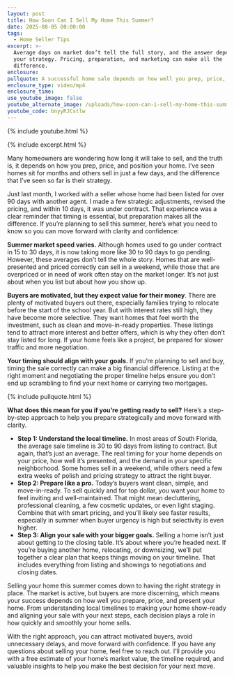```yaml
---
layout: post
title: How Soon Can I Sell My Home This Summer?
date: 2025-08-05 00:00:00
tags:
  - Home Seller Tips
excerpt: >-
  Average days on market don’t tell the full story, and the answer depends on
  your strategy. Pricing, preparation, and marketing can make all the
  difference. 
enclosure:
pullquote: A successful home sale depends on how well you prep, price, and plan ahead.
enclosure_type: video/mp4
enclosure_time:
use_youtube_image: false
youtube_alternate_image: /uploads/how-soon-can-i-sell-my-home-this-summer.jpg
youtube_code: bnyyRJCstlw
---
```

{% include youtube.html %}

{% include excerpt.html %}

Many homeowners are wondering how long it will take to sell, and the truth is, it depends on how you prep, price, and position your home. I’ve seen homes sit for months and others sell in just a few days, and the difference that I’ve seen so far is their strategy.

Just last month, I worked with a seller whose home had been listed for over 90 days with another agent. I made a few strategic adjustments, revised the pricing, and within 10 days, it was under contract. That experience was a clear reminder that timing is essential, but preparation makes all the difference. If you’re planning to sell this summer, here’s what you need to know so you can move forward with clarity and confidence:

**Summer market speed varies.** Although homes used to go under contract in 15 to 30 days, it is now taking more like 30 to 90 days to go pending. However, these averages don’t tell the whole story. Homes that are well-presented and priced correctly can sell in a weekend, while those that are overpriced or in need of work often stay on the market longer. It’s not just about when you list but about how you show up.

**Buyers are motivated, but they expect value for their money**. There are plenty of motivated buyers out there, especially families trying to relocate before the start of the school year. But with interest rates still high, they have become more selective. They want homes that feel worth the investment, such as clean and move-in-ready properties. These listings tend to attract more interest and better offers, which is why they often don’t stay listed for long. If your home feels like a project, be prepared for slower traffic and more negotiation.

**Your timing should align with your goals.** If you’re planning to sell and buy, timing the sale correctly can make a big financial difference. Listing at the right moment and negotiating the proper timeline helps ensure you don’t end up scrambling to find your next home or carrying two mortgages.

{% include pullquote.html %}

**What does this mean for you if you’re getting ready to sell?** Here’s a step-by-step approach to help you prepare strategically and move forward with clarity.

* **Step 1: Understand the local timeline.** In most areas of South Florida, the average sale timeline is 30 to 90 days from listing to contract. But again, that’s just an average. The real timing for your home depends on your price, how well it’s presented, and the demand in your specific neighborhood. Some homes sell in a weekend, while others need a few extra weeks of polish and pricing strategy to attract the right buyer.
* **Step 2: Prepare like a pro.** Today’s buyers want clean, simple, and move-in-ready. To sell quickly and for top dollar, you want your home to feel inviting and well-maintained. That might mean decluttering, professional cleaning, a few cosmetic updates, or even light staging. Combine that with smart pricing, and you’ll likely see faster results, especially in summer when buyer urgency is high but selectivity is even higher.
* **Step 3: Align your sale with your bigger goals.** Selling a home isn’t just about getting to the closing table. It’s about where you’re headed next. If you’re buying another home, relocating, or downsizing, we’ll put together a clear plan that keeps things moving on your timeline. That includes everything from listing and showings to negotiations and closing dates.

Selling your home this summer comes down to having the right strategy in place. The market is active, but buyers are more discerning, which means your success depends on how well you prepare, price, and present your home. From understanding local timelines to making your home show-ready and aligning your sale with your next steps, each decision plays a role in how quickly and smoothly your home sells.

With the right approach, you can attract motivated buyers, avoid unnecessary delays, and move forward with confidence. If you have any questions about selling your home, feel free to reach out. I’ll provide you with a free estimate of your home’s market value, the timeline required, and valuable insights to help you make the best decision for your next move.